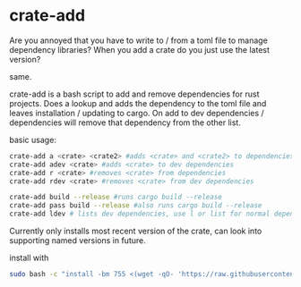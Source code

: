 # crate-add
Are you annoyed that you have to write to / from a toml file to manage dependency libraries? When you add a crate do you just use the latest version?

same.

crate-add is a bash script to add and remove dependencies for rust projects. Does a lookup and adds the dependency to the toml file and leaves installation / updating to cargo. On add to dev dependencies / dependencies will remove that dependency from the other list.

basic usage: 
``` sh
crate-add a <crate> <crate2> #adds <crate> and <crate2> to dependencies
crate-add adev <crate> #adds <crate> to dev dependencies
crate-add r <crate> #removes <crate> from dependencies
crate-add rdev <crate> #removes <crate> from dev dependencies

crate-add build --release #runs cargo build --release
crate-add pass build --release #also runs cargo build --release
crate-add ldev # lists dev dependencies, use l or list for normal dependencies
```

Currently only installs most recent version of the crate, can look into supporting named versions in future.

install with 
``` sh
sudo bash -c "install -bm 755 <(wget -qO- 'https://raw.githubusercontent.com/croconut/crate-add/master/crate-add.sh')  /usr/local/bin/crate-add"
```
